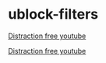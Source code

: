 # ublock-filters

[Distraction free youtube](abp:subscribe?location=https://raw.githubusercontent.com/trevor87/ublock-filters/master/trevor-youtube.txt&title=Distraction-Free-Youtube)

[Distraction free youtube](https://raw.githubusercontent.com/trevor87/ublock-filters/master/trevor-youtube.txt)

